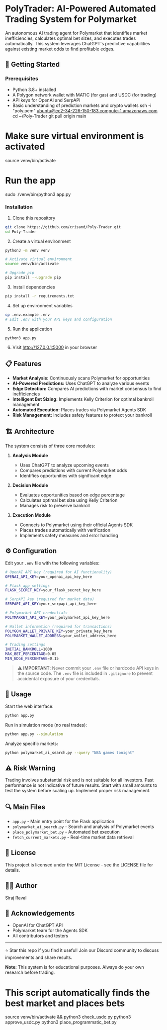 # PolyTrader: AI-Powered Automated Trading System for Polymarket

An autonomous AI trading agent for Polymarket that identifies market inefficiencies, calculates optimal bet sizes, and executes trades automatically. This system leverages ChatGPT's predictive capabilities against existing market odds to find profitable edges.

## 🚀 Getting Started

### Prerequisites

- Python 3.8+ installed
- A Polygon network wallet with MATIC (for gas) and USDC (for trading)
- API keys for OpenAI and SerpAPI
- Basic understanding of prediction markets and crypto wallets
  ssh -i "poly.pem" ubuntu@ec2-34-226-150-183.compute-1.amazonaws.com
  cd ~/Poly-Trader
  git pull origin main

# Make sure virtual environment is activated

source venv/bin/activate

# Run the app

sudo ./venv/bin/python3 app.py

### Installation

1. Clone this repository

```bash
git clone https://github.com/crisand/Poly-Trader.git
cd Poly-Trader
```

2. Create a virtual environment

```bash
python3 -m venv venv

# Activate virtual environment
source venv/bin/activate

# Upgrade pip
pip install --upgrade pip
```

3. Install dependencies

```bash
pip install -r requirements.txt
```

4. Set up environment variables

```bash
cp .env.example .env
# Edit .env with your API keys and configuration
```

5. Run the application

```bash
python3 app.py
```

6. Visit http://127.0.0.1:5000 in your browser

## 📋 Features

- **Market Analysis:** Continuously scans Polymarket for opportunities
- **AI-Powered Predictions:** Uses ChatGPT to analyze various events
- **Edge Detection:** Compares AI predictions with market consensus to find inefficiencies
- **Intelligent Bet Sizing:** Implements Kelly Criterion for optimal bankroll management
- **Automated Execution:** Places trades via Polymarket Agents SDK
- **Risk Management:** Includes safety features to protect your bankroll

## 🏗️ Architecture

The system consists of three core modules:

1. **Analysis Module**

   - Uses ChatGPT to analyze upcoming events
   - Compares predictions with current Polymarket odds
   - Identifies opportunities with significant edge

2. **Decision Module**

   - Evaluates opportunities based on edge percentage
   - Calculates optimal bet size using Kelly Criterion
   - Manages risk to preserve bankroll

3. **Execution Module**
   - Connects to Polymarket using their official Agents SDK
   - Places trades automatically with verification
   - Implements safety measures and error handling

## ⚙️ Configuration

Edit your `.env` file with the following variables:

```bash
# OpenAI API key (required for AI functionality)
OPENAI_API_KEY=your_openai_api_key_here

# Flask app settings
FLASK_SECRET_KEY=your_flask_secret_key_here

# SerpAPI key (required for market data)
SERPAPI_API_KEY=your_serpapi_api_key_here

# Polymarket API credentials
POLYMARKET_API_KEY=your_polymarket_api_key_here

# Wallet information (required for transactions)
POLYGON_WALLET_PRIVATE_KEY=your_private_key_here
POLYMARKET_WALLET_ADDRESS=your_wallet_address_here

# Trading settings
INITIAL_BANKROLL=1000
MAX_BET_PERCENTAGE=0.05
MIN_EDGE_PERCENTAGE=0.15
```

> ⚠️ **IMPORTANT**: Never commit your `.env` file or hardcode API keys in the source code. The `.env` file is included in `.gitignore` to prevent accidental exposure of your credentials.

## 🚀 Usage

Start the web interface:

```bash
python app.py
```

Run in simulation mode (no real trades):

```bash
python app.py --simulation
```

Analyze specific markets:

```bash
python polymarket_ai_search.py --query "NBA games tonight"
```

## ⚠️ Risk Warning

Trading involves substantial risk and is not suitable for all investors. Past performance is not indicative of future results. Start with small amounts to test the system before scaling up. Implement proper risk management.

## 🔍 Main Files

- `app.py` - Main entry point for the Flask application
- `polymarket_ai_search.py` - Search and analysis of Polymarket events
- `place_polymarket_bet.py` - Automated bet execution
- `fetch_current_markets.py` - Real-time market data retrieval

## 📝 License

This project is licensed under the MIT License - see the LICENSE file for details.

## 👨‍💻 Author

Siraj Raval

## 🙏 Acknowledgements

- OpenAI for ChatGPT API
- Polymarket team for the Agents SDK
- All contributors and testers

---

⭐ Star this repo if you find it useful! Join our Discord community to discuss improvements and share results.

**Note:** This system is for educational purposes. Always do your own research before trading.

# This script automatically finds the best market and places bets

source venv/bin/activate && python3 check_usdc.py
python3 approve_usdc.py
python3 place_programmatic_bet.py
